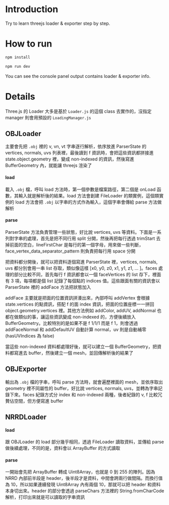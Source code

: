 # Introduction

Try to learn threejs loader & exporter step by step.

# How to run

```bash
npm install
```

```bash
npm run dev
```

You can see the console panel output contains loader & exporter info.

# Details

Three.js 的 Loader 大多是基於 `Loader.js` 的這個 class 去實作的，沒指定 manager 則會用預設的 `LoadingManager.js`

## OBJLoader

主要會先把 `.obj` 裡的 v, vn, vt 字串逐行解析，依序放進 ParserState 的 vertices, normals, uvs 列表裡，最後讀到 f 資訊時，會把這些資訊都拼接進 state.object.geometry 裡，變成 non-indexed 的資訊，然後寫進 BufferGeometry 內，就能讓 threejs 渲染了

#### load

載入 `.obj` 檔，呼叫 load 方法時，第一個參數是檔案路徑，第二個是 onLoad 函數，其輸入就是解析後的結果。load 方法會創建 FileLoader 的類實例，這個類實例的 load 方法會把 `.obj` 以字串的方式作為輸入，這個字串會傳給 parse 方法做解析

#### parse

ParserState 方法負責管理一些狀態，好比說 vertices, uvs 等資料。下面是一系列對字串的處理，首先是把不同行用 split 分開，然後再把每行透過 trimStart 去掉前面的空白，lineFirstChar 是每行的第一個字母，用來做一些判斷，face_vertex_data_separator_pattern 則負責把每行用 space 分開

把資料都分開後，就可以把資料逐個寫進 ParserState 裡，vertices, normals, uvs 都分別會用一串 list 存取，類似像這樣 [x0, y0, z0, x1, y1, z1, ... ]。faces 處理的部分比較不同，首先每行 f 資訊都會以一個 faceVertices 的 list 存下，裡面有 3 項，每項都是個 list 記錄了每個點的 indices 值。這些跟面有關的資訊會以 ParserState 裡的 addFace 方法把狀態加入

addFace 主要就是把面的位置資訊拼湊出來，內部呼叫 addVertex 會根據 state.vertices 的點資訊，搭配 f 的面 index 資訊，把面的位置座標一一拼回 object.geometry.vertices 裡。其他方法例如 addColor, addUV, addNormal 也都在做類似的事，讓這些資訊變成 non-indexed 的，方便後續放入 BufferGeometry。比較特別的是如果不是 f 1/1/1 而是 f 1，則會透過 addFaceNormal 和 addDefaultUV 自動計算 normal，uv 則是自動補零 (hasUVIndices 為 false)

當這些 non-indexed 資料都處理好後，就可以建立一個 BufferGeometry，把資料都寫進去 buffer，然後建立一個 mesh，並回傳解析後的結果了

## OBJExporter

輸出為 `.obj` 檔的字串，呼叫 parse 方法時，就會遍歷裡面的 mesh，並依序取出 geometry 裡不同屬性的 buffer，好比說 vertices, normals, uvs，並轉為字串記錄下來。faces 紀錄方式分 index 和 non-indexed 兩種，後者紀錄的 v, f 比較冗贅佔空間，但方便寫進 buffer

## NRRDLoader

#### load

跟 OBJLoader 的 load 部分幾乎相同，透過 FileLoader 讀取資料，並傳給 parse 做後續處理，不同的是，資料會以 ArrayBuffer 的方式讀取

#### parse

一開始會先把 ArrayBuffer 轉成 Uint8Array，也就是 0 到 255 的陣列。因為 NRRD 內部前半段是 header，後半段才是資料，中間會跨兩行做間隔。而換行值為 10，所以如果連續發現 Uint8Array 內有兩個 10，那就可以把 header 和資料本身切出來。header 的部分會透過 parseChars 方法裡的 String.fromCharCode 解析，打印出來就是可以讀取的字串資訊








